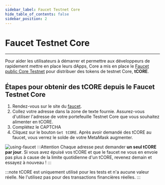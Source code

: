```yaml
---
sidebar_label: Faucet Testnet Core
hide_table_of_contents: false
sidebar_position: 2
---
```


# Faucet Testnet Core

---

Pour aider les utilisateurs à démarrer et permettre aux développeurs de rapidement mettre en place leurs dApps, Core a mis en place le [Faucet public Core Testnet](https://scan.test.btcs.network/faucet) pour distribuer des tokens de testnet Core, **tCORE**.

## Étapes pour obtenir des tCORE depuis le Faucet Testnet Core

1. Rendez-vous sur le site du [faucet](https://scan.test.btcs.network/faucet).
2. Collez votre adresse dans la zone de texte fournie. Assurez-vous d'utiliser l'adresse de votre portefeuille Testnet Core que vous souhaitez alimenter en tCORE.
3. Complétez le CAPTCHA
4. Cliquez sur le bouton `Get tCORE`. Après avoir demandé des tCORE au faucet, vous verrez le solde de votre MetaMask augmenter.

![using-faucet](../../static/img/faucet/faucet.png)
:::Attention
Chaque adresse peut demander **un seul tCORE par jour**. Si vous avez épuisé vos tCORE et que le faucet ne vous en envoie pas plus à cause de la limite quotidienne d'un tCORE, revenez demain et essayez à nouveau !
:::

:::note
tCORE est uniquement utilisé pour les tests et n'a aucune valeur réelle. Ne l'utilisez pas pour des transactions financières réelles.
:::
